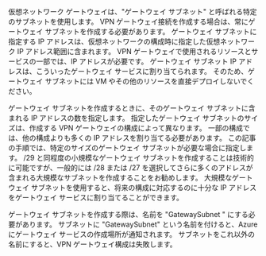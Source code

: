 仮想ネットワーク ゲートウェイは、"ゲートウェイ サブネット" と呼ばれる特定のサブネットを使用します。 VPN ゲートウェイ接続を作成する場合は、常にゲートウェイ サブネットを作成する必要があります。 ゲートウェイ サブネットに指定する IP アドレスは、仮想ネットワークの構成時に指定した仮想ネットワーク IP アドレス範囲に含まれます。 VPN ゲートウェイで使用されるリソースとサービスの一部では、IP アドレスが必要です。 ゲートウェイ サブネット IP アドレスは、こういったゲートウェイ サービスに割り当てられます。 そのため、ゲートウェイ サブネットには VM やその他のリソースを直接デプロイしないでください。

ゲートウェイ サブネットを作成するときに、そのゲートウェイ サブネットに含まれる IP アドレスの数を指定します。 指定したゲートウェイ サブネットのサイズは、作成する VPN ゲートウェイの構成によって異なります。 一部の構成では、他の構成よりも多くの IP アドレスを割り当てる必要があります。 この記事の手順では、特定のサイズのゲートウェイ サブネットが必要な場合に指定します。 /29 と同程度の小規模なゲートウェイ サブネットを作成することは技術的に可能ですが、一般的には /28 または /27 を選択してさらに多くのアドレスが含まれる大規模なサブネットを作成することをお勧めします。 大規模なゲートウェイ サブネットを使用すると、将来の構成に対応するのに十分な IP アドレスをゲートウェイ サービスに割り当てることができます。

ゲートウェイ サブネットを作成する際は、名前を "GatewaySubnet " にする必要があります。 サブネットに "GatewaySubnet" という名前を付けると、Azure にゲートウェイ サービスの作成場所が通知されます。 サブネットをこれ以外の名前にすると、VPN ゲートウェイ構成は失敗します。
